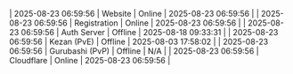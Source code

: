 | 2025-08-23 06:59:56 | Website | Online | 2025-08-23 06:59:56 |
| 2025-08-23 06:59:56 | Registration | Online | 2025-08-23 06:59:56 |
| 2025-08-23 06:59:56 | Auth Server | Offline | 2025-08-18 09:33:31 |
| 2025-08-23 06:59:56 | Kezan (PvE) | Offline | 2025-08-03 17:58:02 |
| 2025-08-23 06:59:56 | Gurubashi (PvP) | Offline | N/A |
| 2025-08-23 06:59:56 | Cloudflare | Online | 2025-08-23 06:59:56 |
